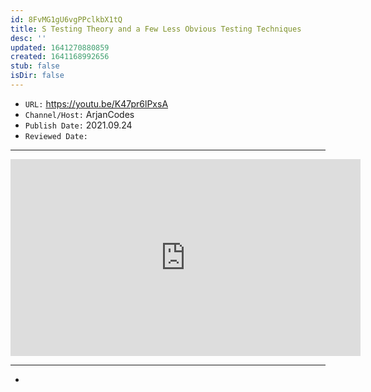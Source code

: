 ```yaml
---
id: 8FvMG1gU6vgPPclkbX1tQ
title: S Testing Theory and a Few Less Obvious Testing Techniques
desc: ''
updated: 1641270880859
created: 1641168992656
stub: false
isDir: false
---
```


- `URL:` <https://youtu.be/K47pr6lPxsA>
- `Channel/Host:` ArjanCodes
- `Publish Date:` 2021.09.24
- `Reviewed Date:` 

---

<center><iframe width="560" height="315" src="https://www.youtube.com/embed/K47pr6lPxsA" frameborder="0" allow="accelerometer; autoplay; encrypted-media; gyroscope; picture-in-picture" allowfullscreen></iframe></center>

---

-

